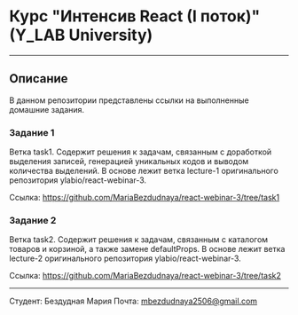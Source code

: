 # Курс "Интенсив React (I поток)" (Y_LAB University)

---

## Описание

В данном репозитории представлены ссылки на выполненные домашние задания.

### Задание 1

Ветка task1. Содержит решения к задачам, связанным с доработкой выделения записей, генерацией уникальных кодов и выводом количества выделений. В основе лежит ветка lecture-1 оригинального репозитория ylabio/react-webinar-3.

Ссылка: https://github.com/MariaBezdudnaya/react-webinar-3/tree/task1

### Задание 2

Ветка task2. Содержит решения к задачам, связанным с каталогом товаров и корзиной, а также замене defaultProps. В основе лежит ветка lecture-2 оригинального репозитория ylabio/react-webinar-3.

Ссылка: https://github.com/MariaBezdudnaya/react-webinar-3/tree/task2

---

Студент: Бездудная Мария
Почта: mbezdudnaya2506@gmail.com